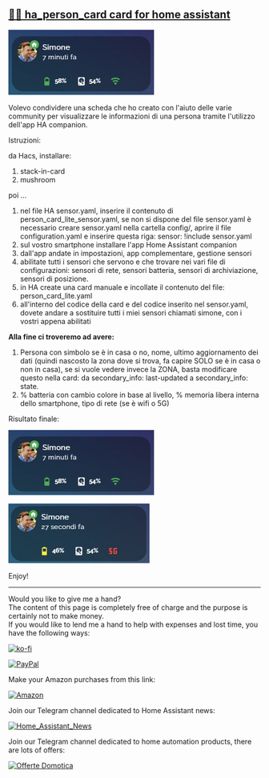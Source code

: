 <h2><span style="text-decoration: underline;"><strong>🧑🏻 ha_person_card card for home assistant</strong></span></h2>

<p><img src="example/example1.jpg" alt="" /></p>

<p>Volevo condividere una scheda che ho creato con l'aiuto delle varie community per visualizzare le informazioni di una persona tramite l'utilizzo dell'app HA companion.</p>

<p dir="auto">Istruzioni:</p>

da Hacs, installare:
1. stack-in-card
2. mushroom

poi ...
1. nel file HA sensor.yaml, inserire il contenuto di person_card_lite_sensor.yaml, se non si dispone del file sensor.yaml è necessario creare sensor.yaml nella cartella config/, aprire il file configuration.yaml e inserire questa riga: sensor: !include sensor.yaml
2. sul vostro smartphone installare l'app Home Assistant companion
3. dall'app andate in impostazioni, app complementare, gestione sensori
4. abilitate tutti i sensori che servono e che trovare nei vari file di configurazioni: sensori di rete, sensori batteria, sensori di archiviazione, sensori di posizione.
5. in HA create una card manuale e incollate il contenuto del file: person_card_lite.yaml
6. all'interno del codice della card e del codice inserito nel sensor.yaml, dovete andare a sostituire tutti i miei sensori chiamati simone, con i vostri appena abilitati

<strong>Alla fine ci troveremo ad avere:</strong><br />
1. Persona con simbolo se è in casa o no, nome, ultimo aggiornamento dei dati (quindi nascosto la zona dove si trova, fa capire SOLO se è in casa o non in casa), se si vuole vedere invece la ZONA, basta modificare questo nella card: da secondary_info: last-updated a secondary_info: state.
2. % batteria con cambio colore in base al livello, % memoria libera interna dello smartphone, tipo di rete (se è wifi o 5G)

Risultato finale:

<p><img src="example/example1.jpg" alt="" /></p>

<p><img src="example/example2.jpg" alt="" /></p>

<p>Enjoy!</p>

----------------------------------------
<p>Would you like to give me a hand?<br />The content of this page is completely free of charge and the purpose is certainly not to make money.<br />If you would like to lend me a hand to help with expenses and lost time, you have the following ways:</p>

[![ko-fi](https://ko-fi.com/img/githubbutton_sm.svg)](https://ko-fi.com/C0C713VTGJ)

[![PayPal](https://github.com/Simonz82/desktop-tutorial/blob/main/paypal.svg)](https://www.paypal.com/paypalme/simongmail)

Make your Amazon purchases from this link:

[![Amazon](https://github.com/Simonz82/desktop-tutorial/blob/main/Amazon_logo.png)](https://amzn.to/3XWWTgz)

Join our Telegram channel dedicated to Home Assistant news:

[![Home_Assistant_News](https://github.com/Simonz82/desktop-tutorial/blob/main/home_assistant_news.jpg)](https://t.me/Home_Assistant_News)

Join our Telegram channel dedicated to home automation products, there are lots of offers:

[![Offerte Domotica](https://github.com/Simonz82/desktop-tutorial/blob/main/offerte_domotica.jpg)](https://t.me/offerte_domotica_ita)

